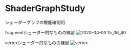 # ShaderGraphStudy

シェーダーグラフの機能確認用

fragmentシェーダー的なものの練習
![2020-04-03 15_06_40](https://user-images.githubusercontent.com/16832362/78329589-146a4900-75bd-11ea-9f36-5161aa291ea5.png)

vertexシェーダー的なものの練習
![vertex](https://user-images.githubusercontent.com/16832362/78359795-b9524980-75f0-11ea-93f5-a4e09d5850a1.gif)
